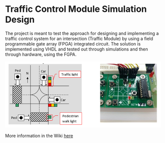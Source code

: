 # Traffic Control Module Simulation Design
The project is meant to test the approach for designing and implementing a traffic control system for an intersection (Traffic Module) by using a field programmable gate array (FPGA) integrated circuit. The solution is implemented using VHDL and tested out through simulations and then through hardware, using the FGPA.

![](https://raw.githubusercontent.com/baigsterinator9000/Traffic-Control-Module-Sem-3-/master/TrafficModule.PNG)

More information in the Wiki [here](https://github.com/baigsterinator9000/Traffic-Control-Module-Sem-3-/wiki)

